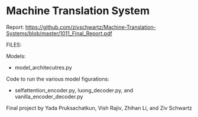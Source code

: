# Machine Translation System

Report: https://github.com/zivschwartz/Machine-Translation-Systems/blob/master/1011_Final_Report.pdf

FILES: 

Models: 
 - model_architecutres.py

Code to run the various model figurations:
- selfattention_encoder.py, luong_decoder.py, and vanilla_encoder_decoder.py 

Final project by Yada Pruksachatkun, Vish Rajiv, Zhihan Li, and Ziv Schwartz
